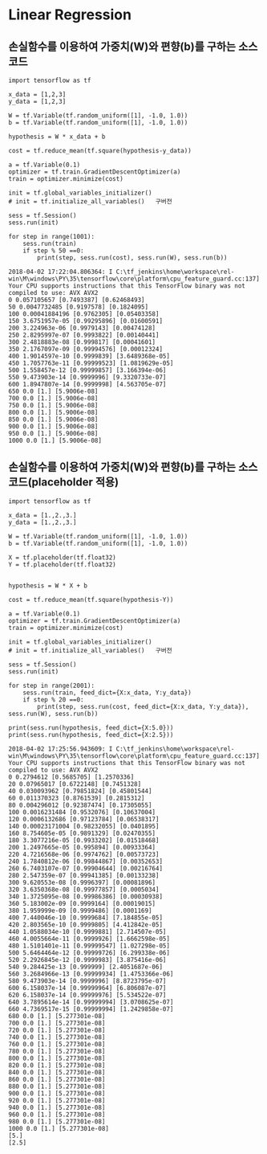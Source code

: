 # Linear Regression
## 손실함수를 이용하여 가중치(W)와 편향(b)를 구하는 소스코드
<pre><code>import tensorflow as tf

x_data = [1,2,3]
y_data = [1,2,3]

W = tf.Variable(tf.random_uniform([1], -1.0, 1.0))
b = tf.Variable(tf.random_uniform([1], -1.0, 1.0))

hypothesis = W * x_data + b

cost = tf.reduce_mean(tf.square(hypothesis-y_data))

a = tf.Variable(0.1)
optimizer = tf.train.GradientDescentOptimizer(a)
train = optimizer.minimize(cost)

init = tf.global_variables_initializer()
# init = tf.initialize_all_variables()   구버전

sess = tf.Session()
sess.run(init)

for step in range(1001):
    sess.run(train)
    if step % 50 ==0:
        print(step, sess.run(cost), sess.run(W), sess.run(b))
</code></pre>

<pre><code>2018-04-02 17:22:04.806364: I C:\tf_jenkins\home\workspace\rel-win\M\windows\PY\35\tensorflow\core\platform\cpu_feature_guard.cc:137] Your CPU supports instructions that this TensorFlow binary was not compiled to use: AVX AVX2
0 0.057105657 [0.7493387] [0.62468493]
50 0.0047732485 [0.9197578] [0.1824095]
100 0.00041884196 [0.9762305] [0.05403358]
150 3.6751957e-05 [0.99295896] [0.01600591]
200 3.224963e-06 [0.9979143] [0.00474128]
250 2.8295997e-07 [0.9993822] [0.00140441]
300 2.4818883e-08 [0.999817] [0.00041601]
350 2.1767097e-09 [0.99994576] [0.00012324]
400 1.9014597e-10 [0.9999839] [3.6489368e-05]
450 1.7057763e-11 [0.99999523] [1.0819629e-05]
500 1.558457e-12 [0.99999857] [3.166394e-06]
550 9.473903e-14 [0.9999996] [9.3320733e-07]
600 1.8947807e-14 [0.9999998] [4.563705e-07]
650 0.0 [1.] [5.9006e-08]
700 0.0 [1.] [5.9006e-08]
750 0.0 [1.] [5.9006e-08]
800 0.0 [1.] [5.9006e-08]
850 0.0 [1.] [5.9006e-08]
900 0.0 [1.] [5.9006e-08]
950 0.0 [1.] [5.9006e-08]
1000 0.0 [1.] [5.9006e-08]
</code></pre>

## 손실함수를 이용하여 가중치(W)와 편향(b)를 구하는 소스코드(placeholder 적용)
<pre><code>import tensorflow as tf

x_data = [1.,2.,3.]
y_data = [1.,2.,3.]

W = tf.Variable(tf.random_uniform([1], -1.0, 1.0))
b = tf.Variable(tf.random_uniform([1], -1.0, 1.0))

X = tf.placeholder(tf.float32)
Y = tf.placeholder(tf.float32)


hypothesis = W * X + b

cost = tf.reduce_mean(tf.square(hypothesis-Y))

a = tf.Variable(0.1)
optimizer = tf.train.GradientDescentOptimizer(a)
train = optimizer.minimize(cost)

init = tf.global_variables_initializer()
# init = tf.initialize_all_variables()   구버전

sess = tf.Session()
sess.run(init)

for step in range(2001):
    sess.run(train, feed_dict={X:x_data, Y:y_data})
    if step % 20 ==0:
        print(step, sess.run(cost, feed_dict={X:x_data, Y:y_data}), sess.run(W), sess.run(b))

print(sess.run(hypothesis, feed_dict={X:5.0}))
print(sess.run(hypothesis, feed_dict={X:2.5}))
</code></pre>

<pre><code>2018-04-02 17:25:56.943609: I C:\tf_jenkins\home\workspace\rel-win\M\windows\PY\35\tensorflow\core\platform\cpu_feature_guard.cc:137] Your CPU supports instructions that this TensorFlow binary was not compiled to use: AVX AVX2
0 0.2794612 [0.5685705] [1.2570336]
20 0.07965017 [0.6722148] [0.7451328]
40 0.030093962 [0.79851824] [0.45801544]
60 0.011370323 [0.8761539] [0.2815312]
80 0.004296012 [0.92387474] [0.17305055]
100 0.0016231484 [0.9532076] [0.10637004]
120 0.0006132686 [0.97123784] [0.06538317]
140 0.00023171004 [0.98232055] [0.0401895]
160 8.754605e-05 [0.9891329] [0.02470355]
180 3.3077216e-05 [0.9933202] [0.01518468]
200 1.2497665e-05 [0.995894] [0.00933364]
220 4.7216568e-06 [0.9974762] [0.00573723]
240 1.7840812e-06 [0.99844867] [0.00352653]
260 6.7403107e-07 [0.99904644] [0.00216764]
280 2.547359e-07 [0.99941385] [0.00133238]
300 9.620553e-08 [0.9996397] [0.00081896]
320 3.6350368e-08 [0.99977857] [0.0005034]
340 1.3725095e-08 [0.99986386] [0.00030938]
360 5.183002e-09 [0.9999164] [0.00019015]
380 1.959999e-09 [0.9999486] [0.0001169]
400 7.440046e-10 [0.9999684] [7.184855e-05]
420 2.803565e-10 [0.9999805] [4.412842e-05]
440 1.0588034e-10 [0.9999881] [2.714507e-05]
460 4.0055664e-11 [0.9999926] [1.6662598e-05]
480 1.5101401e-11 [0.99999547] [1.027298e-05]
500 5.6464464e-12 [0.99999726] [6.299338e-06]
520 2.2926845e-12 [0.9999983] [3.875416e-06]
540 9.284425e-13 [0.999999] [2.4051687e-06]
560 3.2684966e-13 [0.99999934] [1.4753366e-06]
580 9.473903e-14 [0.9999996] [8.8723795e-07]
600 6.158037e-14 [0.99999964] [6.806087e-07]
620 6.158037e-14 [0.99999976] [5.534522e-07]
640 3.7895614e-14 [0.99999994] [3.0708625e-07]
660 4.7369517e-15 [0.99999994] [1.2429858e-07]
680 0.0 [1.] [5.277301e-08]
700 0.0 [1.] [5.277301e-08]
720 0.0 [1.] [5.277301e-08]
740 0.0 [1.] [5.277301e-08]
760 0.0 [1.] [5.277301e-08]
780 0.0 [1.] [5.277301e-08]
800 0.0 [1.] [5.277301e-08]
820 0.0 [1.] [5.277301e-08]
840 0.0 [1.] [5.277301e-08]
860 0.0 [1.] [5.277301e-08]
880 0.0 [1.] [5.277301e-08]
900 0.0 [1.] [5.277301e-08]
920 0.0 [1.] [5.277301e-08]
940 0.0 [1.] [5.277301e-08]
960 0.0 [1.] [5.277301e-08]
980 0.0 [1.] [5.277301e-08]
1000 0.0 [1.] [5.277301e-08]
[5.]
[2.5]
</code></pre>
